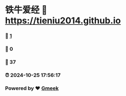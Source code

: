 # 铁牛爱经 :link: https://tieniu2014.github.io 
### :page_facing_up: [1](https://tieniu2014.github.io/tag.html) 
### :speech_balloon: 0 
### :hibiscus: 37 
### :alarm_clock: 2024-10-25 17:56:17 
### Powered by :heart: [Gmeek](https://github.com/Meekdai/Gmeek)
